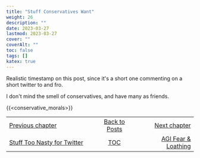 ```yaml
---
title: "Stuff Conservatives Want"
weight: 26
description: ""
date: 2023-03-27
lastmod: 2023-03-27
cover: ""
coverAlt: ""
toc: false
tags: []
katex: true
---
```


Realistic timestamp on this post, since it's a short one commenting on a short 
twitter to and fro.

I don't mind the smell of conservatives, and have many as friends.

{{<conservative_morals>}}


<table style="border-collapse: collapse; border=0;">
    <colgroup>
       <col span="1" style="width: 30%;">
       <col span="1" style="width: 15%;">
       <col span="1" style="width: 20%;">
    </colgroup>
<tr style="border: 1px solid color:#0f0f0f;">
<td style="border: 1px solid color:#0f0f0f;"><a href="../24_toonastytwit">Previous chapter</a></td>
<td style="border: 1px solid color:#0f0f0f; text-align:center;"><a href="../">Back to Posts</a></td>
<td style="border: 1px solid color:#0f0f0f; text-align:right;"><a href="../26_agi_fearandloathing">Next chapter</a></td>
</tr>
<tr style="border: 1px solid color:#0f0f0f;">
<td style="border: 1px solid color:#0f0f0f;"><a href="../24_toonastytwit">Stuff Too Nasty for Twitter</a></td>
<td style="border: 1px solid color:#0f0f0f; text-align:center;"><a href="../">TOC</a></td>
<td style="border: 1px solid color:#0f0f0f; text-align:right;"><a href="../26_agi_fearandloathing">AGI Fear & Loathing</a></td>
</tr>
</table>

